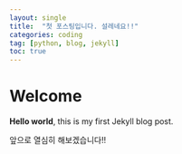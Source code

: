 ```yaml
---
layout: single
title:  "첫 포스팅입니다. 설레네요!!"
categories: coding
tag: [python, blog, jekyll]
toc: true
---
```


# Welcome

**Hello world**, this is my first Jekyll blog post.

앞으로 열심히 해보겠습니다!!
